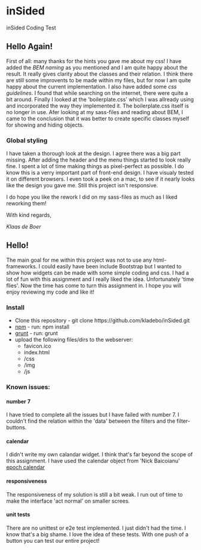 # inSided
inSided Coding Test

<h2>Hello Again!</h2>

<p>First of all: many thanks for the hints you gave me about my css! I have added the <i>BEM naming</i> as you mentioned and I am quite happy about the result. It really gives clarity about the classes and their relation. I think there are still some improvents to be made within my files, but for now I am quite happy about the current implementation. I also have added some <i>css guidelines</i>. I found that while searching on the internet, there were quite a bit around. Finally I looked at the 'boilerplate.css' which I was allready using and incorporated the way they implemented it. The boilerplate.css itself is no longer in use. Afer looking at my sass-files and reading about BEM, I came to the conclusion that it was better to create specific classes myself for showing and hiding objects.</p>

<h3>Global styling</h3>
<p>I have taken a thorough look at the design. I agree there was a big part missing. After adding the header and the menu things started to look really fine. I spent a lot of time making things as pixel-perfect as possible. I do know this is a verry important part of front-end design. I have visualy tested it on different browsers. I even took a peek on a mac, to see if it nearly looks like the design you gave me. Still this project isn't responsive.</p>

<p>I do hope you like the rework I did on my sass-files as much as I liked reworking them!</p>

<p>With kind regards,</p>
<p><i>Klaas de Boer</i></p>
<p></p>

<h2>Hello!</h2>

<p>The main goal for me within this project was not to use any html-frameworks. I could easily have been include Bootstrap but I wanted to show how widgets can be made with some simple coding and css. I had a lot of fun with this assignment and I really liked the idea. Unfortunately 'time flies'. Now the time has come to turn this assignment in. I hope you will enjoy reviewing my code and like it!</p>

<h3>Install</h3>
<ul>
    <li>Clone this repository - git clone https://github.com/kladebo/inSided.git</li>
    <li><a href="https://www.npmjs.com/">npm</a> - run: npm install</li>
    <li><a href="http://gruntjs.com/">grunt</a> - run: grunt</li>
    <li>upload the following files/dirs to the webserver:
        <ul>
            <li>favicon.ico</li>
            <li>index.html</li>
            <li>/css</li>
            <li>/img</li>
            <li>/js</li>
        </ul>
    </li>
</ul>
<h3>Known issues:</h3>
<h4>number 7</h4>
<p>I have tried to complete all the issues but I have failed with number 7. I couldn't find the relation within the 'data' between the filters and the filter-buttons.</p>
<h4>calendar</h4>
<p>I didn't write my own calandar widget. I think that's far beyond the scope of this assignment. I have used the calendar object from 'Nick Baicoianu' <a href="http://www.epoch-calendar.com/javascript_calendar/index.html">epoch calendar</a></p>
<h4>responsiveness</h4>
<p>The responsiveness of my solution is still a bit weak. I run out of time to make the interface 'act normal' on smaller screes. </p>
<h4>unit tests</h4>
<p>There are no unittest or e2e test implemented. I just didn't had the time. I know that's a big shame. I love the idea of these tests. With one push of a button you can test our entire project! </p>
